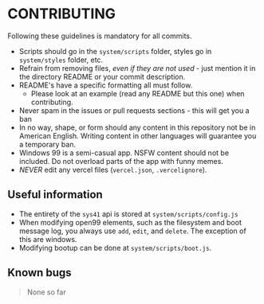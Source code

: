 # CONTRIBUTING
Following these guidelines is mandatory for all commits.

* Scripts should go in the `system/scripts` folder, styles go in `system/styles` folder, etc.
* Refrain from removing files, *even if they are not used* - just mention it in the directory README or your commit description.
* README's have a specific formatting all must follow.
  * Please look at an example (read any README but this one) when contributing.
* Never spam in the issues or pull requests sections - this will get you a ban
* In no way, shape, or form should any content in this repository not be in American English. Writing content in other languages will guarantee you a temporary ban.
* Windows 99 is a semi-casual app. NSFW content should not be included. Do not overload parts of the app with funny memes.
* _NEVER_ edit any vercel files (`vercel.json`, `.vercelignore`).
## Useful information
* The entirety of the `sys41` api is stored at `system/scripts/config.js`
* When modifying open99 elements, such as the filesystem and boot message log, you always use `add`, `edit`, and `delete`. The exception of this are windows.
* Modifying bootup can be done at `system/scripts/boot.js`.

## Known bugs

> None so far